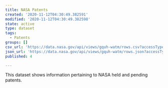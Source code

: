```yaml
---
title: NASA Patents
created: '2020-11-12T04:30:49.382591'
modified: '2020-11-12T04:30:49.382598'
state: active
type: dataset
tags:
  - Patents
groups: []
csv_url: 'https://data.nasa.gov/api/views/gquh-watm/rows.csv?accessType=DOWNLOAD'
json_url: 'https://data.nasa.gov/api/views/gquh-watm/rows.json?accessType=DOWNLOAD'
published: 4

---
```

This dataset shows information pertaining to NASA held and pending patents.
